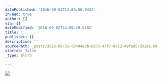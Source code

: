 ```yaml
---
datePublished: '2016-09-02T14:09:50.943Z'
inFeed: true
author: []
via: {}
dateModified: '2016-09-02T14:09:49.615Z'
title: ''
publisher: {}
description: ''
sourcePath: _posts/2016-08-31-c8494e3b-6873-47f7-88c2-49fa057d31a1.md
starred: false
_type: Blurb

---
```

![](https://the-grid-user-content.s3-us-west-2.amazonaws.com/44d3773b-a230-47de-9d8c-aa4d5008f3a4.jpg)